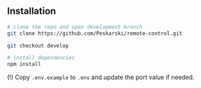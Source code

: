## Installation

```bash
# clone the repo and open development branch
git clone https://github.com/Peskarski/remote-control.git

git checkout develop

# install dependencies
npm install

```
(!) Copy `.env.example` to `.env` and update the port value if needed.